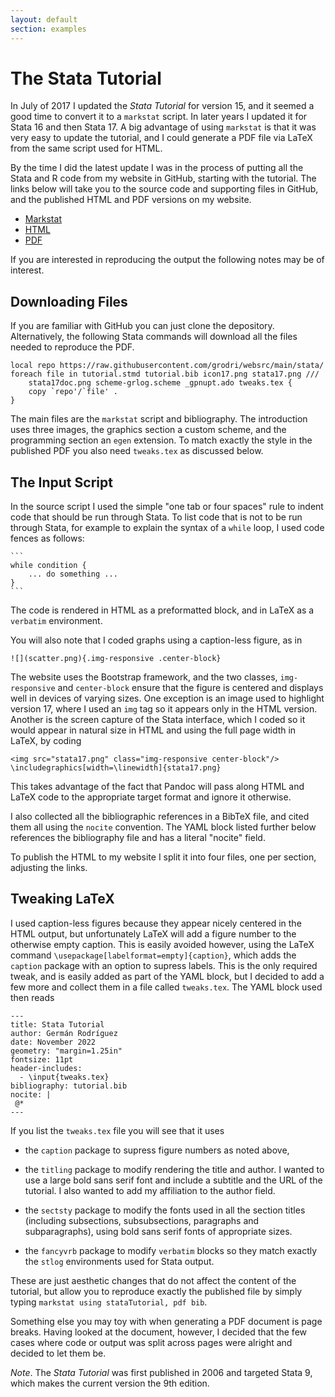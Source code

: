 ```yaml
---
layout: default
section: examples
---
```


The Stata Tutorial
==================

In July of 2017 I updated the *Stata Tutorial* for version 15, and it
seemed a good time to convert it to a `markstat` script. In later years
I updated it for Stata 16 and then Stata 17. A big advantage of using
`markstat` is that it was very easy to update the tutorial, and I could
generate a PDF file via LaTeX from the same script used for HTML.

By the time I did the latest update I was in the process of putting
all the Stata and R code from my website in GitHub, starting with the
tutorial. The links below will take you to the source code and
supporting files in GitHub, and the published HTML and PDF versions
on my website.

- [Markstat](https://github.com/grodri/websrc/tree/main/stata)
- [HTML](https://grodri.github.io/stata)
- [PDF](https://grodri.github.io/stata/tutorial.pdf)

If you are interested in reproducing the output the following notes
may be of interest.

Downloading Files
-----------------

If you are familiar with GitHub you can just clone the depository.
Alternatively, the following Stata commands will download all the
files needed to reproduce the PDF.

```
local repo https://raw.githubusercontent.com/grodri/websrc/main/stata/
foreach file in tutorial.stmd tutorial.bib icon17.png stata17.png ///
    stata17doc.png scheme-grlog.scheme _gpnupt.ado tweaks.tex {
    copy `repo'/`file' .        
}
```
The main files are the `markstat` script and bibliography. The introduction
uses three images, the graphics section a custom scheme, and the programming
section an `egen` extension.  To match exactly the style in the published
PDF you also need `tweaks.tex` as discussed below.

The Input Script
----------------

In the source script I used the simple "one tab or four spaces" rule
to indent code that should be run through Stata. To list code that is
not to be run through Stata, for example to explain the syntax of a
`while` loop, I used code fences as follows:

~~~~
```
while condition {
    ... do something ...
}
```
~~~~

The code is rendered in HTML as a preformatted block, and in LaTeX as a
`verbatim` environment.

You will also note that I coded graphs using a caption-less figure, as
in

```
![](scatter.png){.img-responsive .center-block}
```

The website uses the Bootstrap framework, and the two classes,
`img-responsive` and `center-block` ensure that the figure is centered
and displays well in devices of varying sizes. One exception is an image
used to highlight version 17, where I used an `img` tag so it appears
only in the HTML version. Another is the screen capture of the Stata
interface, which I coded so it would appear in natural size in HTML and
using the full page width in LaTeX, by coding

```
<img src="stata17.png" class="img-responsive center-block"/>
\includegraphics[width=\linewidth]{stata17.png}
```

This takes advantage of the fact that Pandoc will pass along HTML and
LaTeX code to the appropriate target format and ignore it otherwise.

I also collected all the bibliographic references in a BibTeX file, and
cited them all using the `nocite` convention. The YAML block listed
further below references the bibliography file and has a literal
\"nocite\" field.

To publish the HTML to my website I split it into four files, one per
section, adjusting the links.

Tweaking LaTeX
--------------

I used caption-less figures because they appear nicely centered in the
HTML output, but unfortunately LaTeX will add a figure number to the
otherwise empty caption. This is easily avoided however, using the LaTeX
command `\usepackage[labelformat=empty]{caption}`, which adds the
`caption` package with an option to supress labels. This is the only
required tweak, and is easily added as part of the YAML block, but I
decided to add a few more and collect them in a file called
`tweaks.tex`. The YAML block used then reads

```
---
title: Stata Tutorial 
author: Germán Rodríguez
date: November 2022
geometry: "margin=1.25in"
fontsize: 11pt
header-includes:
  - \input{tweaks.tex}
bibliography: tutorial.bib
nocite: |
 @*
---
```

If you list the `tweaks.tex` file you will see that it uses

-   the `caption` package to supress figure numbers as noted above,

-   the `titling` package to modify rendering the title and author. I
    wanted to use a large bold sans serif font and include a subtitle
    and the URL of the tutorial. I also wanted to add my affiliation to
    the author field.

-   the `sectsty` package to modify the fonts used in all the section
    titles (including subsections, subsubsections, paragraphs and
    subparagraphs), using bold sans serif fonts of appropriate sizes.

-   the `fancyvrb` package to modify `verbatim` blocks so they match
    exactly the `stlog` environments used for Stata output.

These are just aesthetic changes that do not affect the content of the
tutorial, but allow you to reproduce exactly the published file by
simply typing `markstat using stataTutorial, pdf bib`.

Something else you may toy with when generating a PDF document is page
breaks. Having looked at the document, however, I decided that the few
cases where code or output was split across pages were alright and
decided to let them be.

*Note*. The *Stata Tutorial* was first published in 2006 and targeted
Stata 9, which makes the current version the 9th edition.
